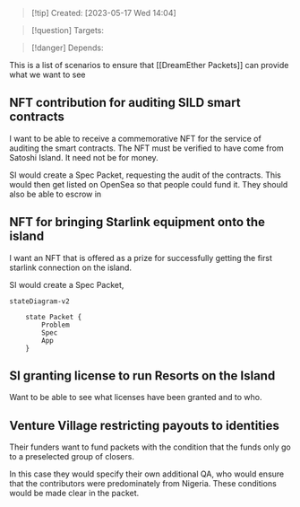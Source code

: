 
>[!tip] Created: [2023-05-17 Wed 14:04]

>[!question] Targets: 

>[!danger] Depends: 

This is a list of scenarios to ensure that [[DreamEther Packets]] can provide what we want to see

## NFT contribution for auditing SILD smart contracts
I want to be able to receive a commemorative NFT for the service of auditing the smart contracts.
The NFT must be verified to have come from Satoshi Island.  It need not be for money.

SI would create a Spec Packet, requesting the audit of the contracts.  This would then get listed on OpenSea so that people could fund it.  They should also be able to escrow in 

## NFT for bringing Starlink equipment onto the island
I want an NFT that is offered as a prize for successfully getting the first starlink connection on the island.

SI would create a Spec Packet, 

```mermaid
stateDiagram-v2

    state Packet {
		Problem
        Spec
        App
    }

```

## SI granting license to run Resorts on the Island
Want to be able to see what licenses have been granted and to who.

## Venture Village restricting payouts to identities
Their funders want to fund packets with the condition that the funds only go to a preselected group of closers.

In this case they would specify their own additional QA, who would ensure that the contributors were predominately from Nigeria.  These conditions would be made clear in the packet.